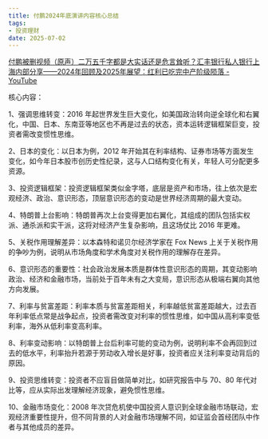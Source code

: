 ```yaml
---
title: 付鹏2024年底演讲内容核心总结
tags: 
- 投资理财
date: 2025-07-02
---
```



[付鹏被删视频（原声）二万五千字都是大实话还是危言耸听？汇丰银行私人银行上海内部分享——2024年回顾及2025年展望：红利已吃完中产阶级陨落 - YouTube](https://www.youtube.com/watch?v=WSNor6VH7oI)

核心内容： 

1、强调思维转变：2016 年起世界发生巨大变化，如美国政治转向逆全球化和右翼化，中国、日本、东南亚等地区也不再是过去的状态，资本运转逻辑框架巨变，投资者需改变惯性思维。 

2、日本的变化：以日本为例，2012 年开始其在利率结构、证券市场等方面发生变化，如今年日本股市创历史性纪录，这与人口结构变化有关，年轻人可分配更多资源。 

3、投资逻辑框架：投资逻辑框架类似金字塔，底层是资产和市场，往上依次是宏观经济、政治、意识形态，顶层意识形态的变动是世界经济周期的最大变动。 

4、特朗普上台影响：特朗普再次上台变得更加右翼化，其组成的团队包括实权派、通杀派和实干派，这将对经济产生复杂影响，且这场仗比 2016 年更难。 

5、关税作用理解差异：以本森特和诺贝尔经济学家在 Fox News 上关于关税作用的争吵为例，说明从市场角度和学术角度对关税作用的理解存在差异。

6、意识形态的重要性：社会政治发展本质是群体性意识形态的周期，其变动影响政治、经济和金融市场，当前处于百年未有之大变局，意识形态从极端右翼向其他方向发展。 

7、利率与贫富差距：利率本质与贫富差距相关，利率越低贫富差距越大，过去百年利率低点常是战争起点，投资者需改变对利率的惯性思维，如中国从高利率变低利率，海外从低利率变高利率。 

8、利率变动影响：以特朗普上台后利率可能的变动为例，说明利率不会再回到过去的低水平，利率抬升若源于劳动收入增长是好事，投资者应关注利率变动背后的原因。 

9、投资思维转变：投资者不应盲目做简单对比，如研究报告中与 70、80 年代对比等，应从实际出发理解经济现象，避免惯性思维。 

10、金融市场变化：2008 年次贷危机使中国投资人意识到全球金融市场联动，宏观经济重要性提升，但不同背景的人对金融市场理解不同，如证监会首经团队中作者与其他成员的差异。